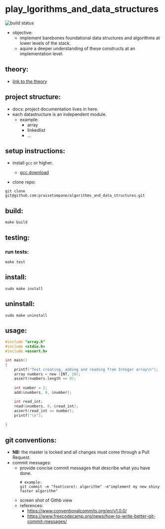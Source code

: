# play_lgorithms_and_data_structures
![build status](https://github.com/praisetompane/algorithms_and_data_structures/actions/workflows/play_algorithms_and_data_structures.yaml/badge.svg)

- objective: 
    - implement barebones foundational data structures and algorithms at lower levels of the stack.
    - aquire a deeper understanding of these constructs at an implementation level.


## theory: 
- [link to the theory](https://github.com/praisetompane/computer_science/tree/main/0_foundations/0_theory_of_computation/3_design_and_analysis_of_algorithms)

## project structure:
- docs: project documentation lives in here.
- each datastructure is an independent module.
    - example:
        - array
        - linkedlist
        - ...

## setup instructions:
- install `gcc` or higher.
    - [gcc download](https://gcc.gnu.org/install/index.html)

- clone repo: 
```shell
git clone git@github.com:praisetompane/algorithms_and_data_structures.git
```

## build:
```shell
make build
```

## testing:
### run tests:
```shell
make test
```
## install:
```
sudo make install
```

## uninstall:
```
sudo make uninstall
```

## usage:
```C
#include "array.h"
#include <stdio.h>
#include <assert.h>

int main()
{
    printf("Test creating, adding and reading from Integer array\n");
    array numbers = new (INT, 10);
    assert(numbers.length == 0);
    
    int number = 2;
    add(&numbers, 0, &number);

    int read_int;
    read(&numbers, 0, &read_int);
    assert(read_int == number);
    printf("\n");
    
}
```
## git conventions:
- **NB:** the master is locked and all changes must come through a Pull Request.
- commit messages:
    - provide concise commit messages that describe what you have done.
        ```shell
        # example:
        git commit -m "feat(core): algorithm" -m"implement my new shiny faster algorithm"
        ```
    - screen shot of Githb view
    - references: 
        - https://www.conventionalcommits.org/en/v1.0.0/
        - https://www.freecodecamp.org/news/how-to-write-better-git-commit-messages/